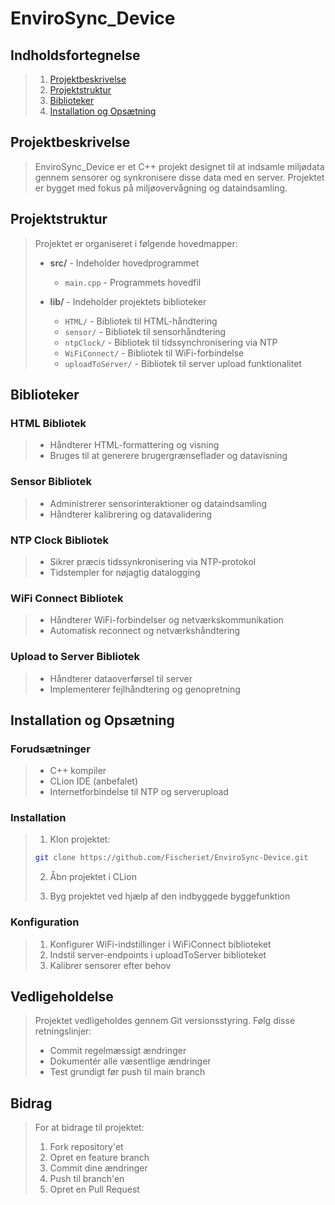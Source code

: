 # EnviroSync_Device

## Indholdsfortegnelse
> 1. [Projektbeskrivelse](#projektbeskrivelse)
> 2. [Projektstruktur](#projektstruktur)
> 3. [Biblioteker](#biblioteker)
> 4. [Installation og Opsætning](#installation-og-opsætning)

## Projektbeskrivelse
> EnviroSync_Device er et C++ projekt designet til at indsamle miljødata gennem sensorer og synkronisere disse data med en server. Projektet er bygget med fokus på miljøovervågning og dataindsamling.

## Projektstruktur
> Projektet er organiseret i følgende hovedmapper:
>
> - **src/** - Indeholder hovedprogrammet
>   - `main.cpp` - Programmets hovedfil
>
> - **lib/** - Indeholder projektets biblioteker
>   - `HTML/` - Bibliotek til HTML-håndtering
>   - `sensor/` - Bibliotek til sensorhåndtering
>   - `ntpClock/` - Bibliotek til tidssynchronisering via NTP
>   - `WiFiConnect/` - Bibliotek til WiFi-forbindelse
>   - `uploadToServer/` - Bibliotek til server upload funktionalitet

## Biblioteker

### HTML Bibliotek
> - Håndterer HTML-formattering og visning
> - Bruges til at generere brugergrænseflader og datavisning

### Sensor Bibliotek
> - Administrerer sensorinteraktioner og dataindsamling
> - Håndterer kalibrering og datavalidering

### NTP Clock Bibliotek
> - Sikrer præcis tidssynkronisering via NTP-protokol
> - Tidstempler for nøjagtig datalogging

### WiFi Connect Bibliotek
> - Håndterer WiFi-forbindelser og netværkskommunikation
> - Automatisk reconnect og netværkshåndtering

### Upload to Server Bibliotek
> - Håndterer dataoverførsel til server
> - Implementerer fejlhåndtering og genopretning

## Installation og Opsætning

### Forudsætninger
> - C++ kompiler
> - CLion IDE (anbefalet)
> - Internetforbindelse til NTP og serverupload

### Installation
> 1. Klon projektet:
> ```bash
> git clone https://github.com/Fischeriet/EnviroSync-Device.git
> ```
>
> 2. Åbn projektet i CLion
>
> 3. Byg projektet ved hjælp af den indbyggede byggefunktion

### Konfiguration
> 1. Konfigurer WiFi-indstillinger i WiFiConnect biblioteket
> 2. Indstil server-endpoints i uploadToServer biblioteket
> 3. Kalibrer sensorer efter behov

## Vedligeholdelse
> Projektet vedligeholdes gennem Git versionsstyring. Følg disse retningslinjer:
> - Commit regelmæssigt ændringer
> - Dokumentér alle væsentlige ændringer
> - Test grundigt før push til main branch

## Bidrag
> For at bidrage til projektet:
> 1. Fork repository'et
> 2. Opret en feature branch
> 3. Commit dine ændringer
> 4. Push til branch'en
> 5. Opret en Pull Request